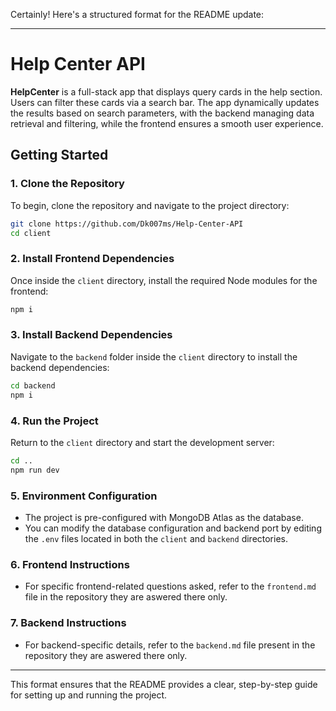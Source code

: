 Certainly! Here's a structured format for the README update:

---

# Help Center API

**HelpCenter** is a full-stack app that displays query cards in the help section. Users can filter these cards via a search bar. The app dynamically updates the results based on search parameters, with the backend managing data retrieval and filtering, while the frontend ensures a smooth user experience.

## Getting Started

### 1. Clone the Repository

To begin, clone the repository and navigate to the project directory:

```bash
git clone https://github.com/Dk007ms/Help-Center-API
cd client
```

### 2. Install Frontend Dependencies

Once inside the `client` directory, install the required Node modules for the frontend:

```bash
npm i
```

### 3. Install Backend Dependencies

Navigate to the `backend` folder inside the `client` directory to install the backend dependencies:

```bash
cd backend
npm i
```

### 4. Run the Project

Return to the `client` directory and start the development server:

```bash
cd ..
npm run dev
```

### 5. Environment Configuration

- The project is pre-configured with MongoDB Atlas as the database.
- You can modify the database configuration and backend port by editing the `.env` files located in both the `client` and `backend` directories.

### 6. Frontend Instructions

- For specific frontend-related questions asked, refer to the `frontend.md` file in the repository they are aswered there only.

### 7. Backend Instructions

- For backend-specific details, refer to the `backend.md` file present in the repository they are aswered there only.

---

This format ensures that the README provides a clear, step-by-step guide for setting up and running the project.
